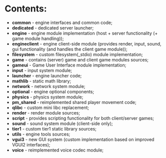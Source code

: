 # Contents:

* **common** - engine interfaces and common code;
* **dedicated** - dedicated server launcher;
* **engine** - engine module implementation (host + server functionality (+ game module handling));
* **engineclient** - engine client-side module (provides render, input, sound, gui functionality (and handles the client game module));
* **filesystem** - custom filesystem(_stdio) module implementation;
* **game** - contains (server) game and client game modules sources;
* **gameui** - Game User Interface module implementation;
* **input** - input system module;
* **launcher** - engine launcher code;
* **mathlib** - static math library;
* **network** - network system module;
* **optional** - engine optional components;
* **physics** - physics system module;
* **pm_shared** - reimplemented shared player movement code;
* **qlibc** - custom mini libc replacement;
* **render** - render module sources;
* **script** - provides scripting functionality for both client/server games;
* **sound** - sound system module (client-side only);
* **tier1** - custom tier1 static library sources;
* **utils** - engine tools sources;
* **vgui3** - new GUI system (custom implementation based on improved VGUI2 interfaces);
* **voice** - reimplemented voice codec module;